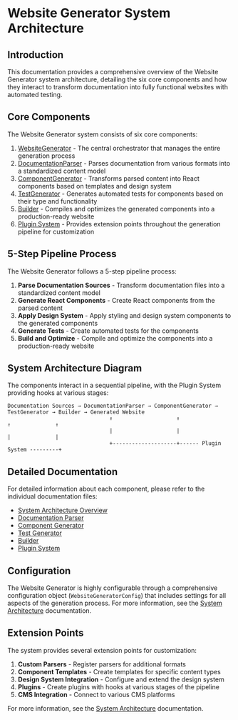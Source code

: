 # Website Generator System Architecture

## Introduction

This documentation provides a comprehensive overview of the Website Generator system architecture, detailing the six core components and how they interact to transform documentation into fully functional websites with automated testing.

## Core Components

The Website Generator system consists of six core components:

1. [WebsiteGenerator](./SYSTEM_ARCHITECTURE.md) - The central orchestrator that manages the entire generation process
2. [DocumentationParser](./DOCUMENTATION_PARSER.md) - Parses documentation from various formats into a standardized content model
3. [ComponentGenerator](./COMPONENT_GENERATOR.md) - Transforms parsed content into React components based on templates and design system
4. [TestGenerator](./TEST_GENERATOR.md) - Generates automated tests for components based on their type and functionality
5. [Builder](./BUILDER.md) - Compiles and optimizes the generated components into a production-ready website
6. [Plugin System](./PLUGIN_SYSTEM.md) - Provides extension points throughout the generation pipeline for customization

## 5-Step Pipeline Process

The Website Generator follows a 5-step pipeline process:

1. **Parse Documentation Sources** - Transform documentation files into a standardized content model
2. **Generate React Components** - Create React components from the parsed content
3. **Apply Design System** - Apply styling and design system components to the generated components
4. **Generate Tests** - Create automated tests for the components
5. **Build and Optimize** - Compile and optimize the components into a production-ready website

## System Architecture Diagram

The components interact in a sequential pipeline, with the Plugin System providing hooks at various stages:

```
Documentation Sources → DocumentationParser → ComponentGenerator → TestGenerator → Builder → Generated Website
                                ↑                    ↑                 ↑              ↑
                                |                    |                 |              |
                                +--------------------+------ Plugin System ---------+
```

## Detailed Documentation

For detailed information about each component, please refer to the individual documentation files:

- [System Architecture Overview](./SYSTEM_ARCHITECTURE.md)
- [Documentation Parser](./DOCUMENTATION_PARSER.md)
- [Component Generator](./COMPONENT_GENERATOR.md)
- [Test Generator](./TEST_GENERATOR.md)
- [Builder](./BUILDER.md)
- [Plugin System](./PLUGIN_SYSTEM.md)

## Configuration

The Website Generator is highly configurable through a comprehensive configuration object (`WebsiteGeneratorConfig`) that includes settings for all aspects of the generation process. For more information, see the [System Architecture](./SYSTEM_ARCHITECTURE.md#configuration) documentation.

## Extension Points

The system provides several extension points for customization:

1. **Custom Parsers** - Register parsers for additional formats
2. **Component Templates** - Create templates for specific content types
3. **Design System Integration** - Configure and extend the design system
4. **Plugins** - Create plugins with hooks at various stages of the pipeline
5. **CMS Integration** - Connect to various CMS platforms

For more information, see the [System Architecture](./SYSTEM_ARCHITECTURE.md#extension-points) documentation.
